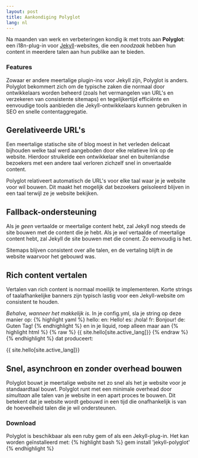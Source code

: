 ```yaml
---
layout: post
title: Aankondiging Polyglot
lang: nl
---
```


Na maanden van werk en verbeteringen kondig ik met trots aan **Polyglot**: een i18n-plug-in voor [Jekyll](http://jekyllrb.com)-websites, die een *noodzaak* hebben hun content in meerdere talen aan hun publike aan te bieden.

### Features

Zowaar er andere meertalige plugin-ins voor Jekyll zijn, Polyglot is anders. Polyglot bekommert zich om de typische zaken die normaal door ontwikkelaars worden beheerd (zoals het vermangelen van URL's en verzekeren van consistente sitemaps) en tegelijkertijd efficiënte en eenvoudige tools aanbieden die Jekyll-ontwikkelaars kunnen gebruiken in SEO en snelle contentaggregatie.

## Gerelativeerde URL's

Een meertalige statische site of blog moest in het verleden delicaat bijhouden welke taal werd aangeboden door elke relatieve link op de website. Hierdoor struikelde een ontwikkelaar snel en buitenlandse bezoekers met een andere taal verloren zichzelf snel in onvertaalde content.

Polyglot relativeert automatisch de URL's voor elke taal waar je je website voor wil bouwen. Dit maakt het mogelijk dat bezoekers geïsoleerd blijven in een taal terwijl ze je website bekijken.

## Fallback-ondersteuning

Als je *geen* vertaalde or meertalige content hebt, zal Jekyll nog steeds de site bouwen met de content die je hebt. Als je *wel* vertaalde of meertalige content hebt, zal Jekyll de site bouwen met die conent. Zo eenvoudig is het.

Sitemaps blijven consistent over alle talen, en de vertaling blijft in de website waarvoor het gebouwd was.

## Rich content vertalen

Vertalen van rich content is normaal moeilijk te implementeren. Korte strings of taalafhankelijke banners zijn typisch lastig voor een Jekyll-website om consistent te houden.

*Behalve, wanneer het makkelijk is*. In je config.yml, sla je string op deze manier op:
{% highlight yaml %}
hello:
  en: Hello!
  es: ¡hola!
  fr: Bonjour!
  de: Guten Tag!
{% endhighlight %}
en in je liquid, roep alleen maar aan
{% highlight html %}
{% raw %}
{{ site.hello[site.active_lang]}}
{% endraw %}
{% endhighlight %}
dat produceert:
<p class="message">
{{ site.hello[site.active_lang]}}
</p>

## Snel, asynchroon en zonder overhead bouwen

  Polyglot bouwt je meertalige website net zo snel als het je website voor je standaardtaal bouwt. Polyglot runt met een minimale overhead door *simultaan* alle talen van je website in een apart proces te bouwen. Dit betekent dat je website wordt gebouwd in een tijd die onafhankelijk is van de hoeveelheid talen die je wil ondersteunen.

### Download

  Polyglot is beschikbaar als een ruby gem of als een Jekyll-plug-in. Het kan worden geïnstalleerd met:
  {% highlight bash %}
  gem install 'jekyll-polyglot'
  {% endhighlight %}
